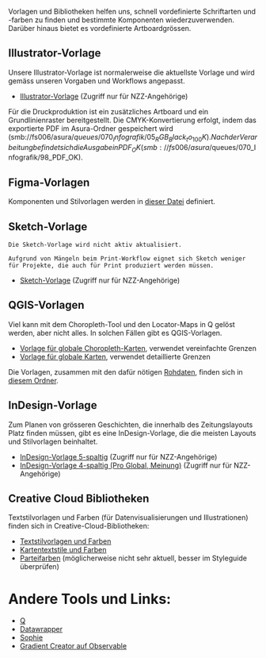 Vorlagen und Bibliotheken helfen uns, schnell vordefinierte Schriftarten und -farben zu finden und bestimmte Komponenten wiederzuverwenden. Darüber hinaus bietet es vordefinierte Artboardgrössen.

## Illustrator-Vorlage

Unsere Illustrator-Vorlage ist normalerweise die aktuellste Vorlage und wird gemäss unseren Vorgaben und Workflows angepasst.

- [Illustrator-Vorlage](https://nzzmg.sharepoint.com/:u:/s/nzz_st/EQ8GaLs5Pn9PlFVq1mwgXzUBge2XZe8CqtEwjzsrn69Izw?e=rhQeq8) (Zugriff nur für NZZ-Angehörige)

Für die Druckproduktion ist ein zusätzliches Artboard und ein Grundlinienraster bereitgestellt.
Die CMYK-Konvertierung erfolgt, indem das exportierte PDF im Asura-Ordner gespeichert wird (smb://fs006/asura$/queues/070_Infografik/05_RGB_Black_to_100K).
Nach der Verarbeitung befindet sich die Ausgabe in PDF_OK (smb://fs006/asura$/queues/070_Infografik/98_PDF_OK).

## Figma-Vorlagen

Komponenten und Stilvorlagen werden in [dieser Datei](https://www.figma.com/design/lf3dvBGXKPWhRQok0Wm0WI/Styleguide?node-id=0-1&t=gz00Rouvo2zfw5mi-1) definiert.

## Sketch-Vorlage

```hint|warning
Die Sketch-Vorlage wird nicht aktiv aktualisiert.

Aufgrund von Mängeln beim Print-Workflow eignet sich Sketch weniger für Projekte, die auch für Print produziert werden müssen.
```

- [Sketch-Vorlage](https://nzzmg.sharepoint.com/:u:/s/nzz_st/EcJEAa-3_5dOn1ROnOcHOR8Bo_VH8huKAwh9T_IJJ47Sgg?e=gT8xhl) (Zugriff nur für NZZ-Angehörige)

## QGIS-Vorlagen

Viel kann mit dem Choropleth-Tool und den Locator-Maps in Q gelöst werden, aber nicht alles. In solchen Fällen gibt es QGIS-Vorlagen.

- [Vorlage für globale Choropleth-Karten](https://nzzmg.sharepoint.com/:u:/s/nzz_st/EQ6x_Kaw5qNGtCqxiurikYEBkp6LECqtmVkAmzBwfu5UZA?e=s19JG0), verwendet vereinfachte Grenzen
- [Vorlage für globale Karten](https://nzzmg.sharepoint.com/:u:/s/nzz_st/EWjrod8sM3VIvRprUYgcJY0BOp_MEEl_ILxKLMczOdjjug?e=JG5Pa3), verwendet detaillierte Grenzen

Die Vorlagen, zusammen mit den dafür nötigen [Rohdaten](https://nzzmg.sharepoint.com/:f:/s/nzz_st/Entvon5NmBBHv_xqlnnlUeMB11XpRXCMADwrKijhCvsJLg?e=N3ewiY), finden sich in [diesem Ordner](https://nzzmg.sharepoint.com/:f:/s/nzz_st/EjJKPfx9QKpBuk5FPlqnVXUBT90UifG2mIJQIZWb-83ezw?e=boi31o).


## InDesign-Vorlage

Zum Planen von grösseren Geschichten, die innerhalb des Zeitungslayouts Platz finden müssen, gibt es eine InDesign-Vorlage, die die meisten Layouts und Stilvorlagen beinhaltet.

- [InDesign-Vorlage 5-spaltig](https://nzzmg.sharepoint.com/:u:/s/nzz_st/ERp7n0masMpOqCRR35JocdQBhRU2GHbN6CqVIDqYN-Ueqg?e=yMQffC) (Zugriff nur für NZZ-Angehörige)
- [InDesign-Vorlage 4-spaltig (Pro Global, Meinung)](https://nzzmg.sharepoint.com/:u:/s/nzz_st/ESswX97s-u5Gh-0nImx-va4BqXjPrWq0lyqtlgUvXHFX-w?e=wp5HhZ) (Zugriff nur für NZZ-Angehörige)

## Creative Cloud Bibliotheken

Textstilvorlagen und Farben (für Datenvisualisierungen und Illustrationen) finden sich in Creative-Cloud-Bibliotheken:

- [Textstilvorlagen und Farben](https://shared-assets.adobe.com/link/10687913-a7ed-44a0-5b8b-bfae70b83abe)
- [Kartentextstile und Farben](https://adobe.ly/2KK2rpq)
- [Parteifarben](https://adobe.ly/2KN4zNj) (möglicherweise nicht sehr aktuell, besser im Styleguide überprüfen)


# Andere Tools und Links:

- [Q](https://q.st.nzz.ch/login)
- [Datawrapper](https://app.datawrapper.de/archive/team/nzz/)
- [Sophie](https://storytelling.nzz.ch/tools/sophie-styleguide/)
- [Gradient Creator auf Observable](https://observablehq.com/@nzzvisuals/gradient-creator)
